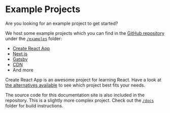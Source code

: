 # Example Projects

Are you looking for an example project to get started?

We host some example projects which you can find in the [GitHub repository](http://git.dev.sh.ctripcorp.com/sixthquake/react-material) under the [`/examples`](http://git.dev.sh.ctripcorp.com/sixthquake/react-material/tree/v1-beta/examples) folder:
- [Create React App](http://git.dev.sh.ctripcorp.com/sixthquake/react-material/tree/v1-beta/examples/create-react-app)
- [Next.js](http://git.dev.sh.ctripcorp.com/sixthquake/react-material/tree/v1-beta/examples/nextjs)
- [Gatsby](http://git.dev.sh.ctripcorp.com/sixthquake/react-material/tree/v1-beta/examples/gatsby)
- [CDN](http://git.dev.sh.ctripcorp.com/sixthquake/react-material/tree/v1-beta/examples/cdn)
- And more

Create React App is an awesome project for learning React.
Have a look at [the alternatives available](https://github.com/facebookincubator/create-react-app/blob/master/README.md#popular-alternatives) to see which project best fits your needs.

The source code for this documentation site is also included in the repository.
This is a slightly more complex project.
Check out the [`/docs`](http://git.dev.sh.ctripcorp.com/sixthquake/react-material/tree/v1-beta/docs) folder for
build instructions.
